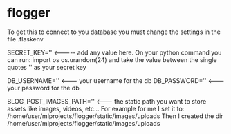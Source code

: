 # flogger

To get this to connect to you database you must change the settings in the file .flaskenv

SECRET_KEY='' <----- add any value here.  On your python command you can run:
                                          import os 
                                          os.urandom(24)
                                          and take the value between the single quotes '' as your secret key
                                          

DB_USERNAME=''  <--- your username for the db
DB_PASSWORD=''  <--- your password for the db


BLOG_POST_IMAGES_PATH=''  <--- the static path you want to store assets like images, videos, etc... For example for me
                               I set it to: /home/user/mlprojects/flogger/static/images/uploads
                               Then I created the dir /home/user/mlprojects/flogger/static/images/uploads
                               
